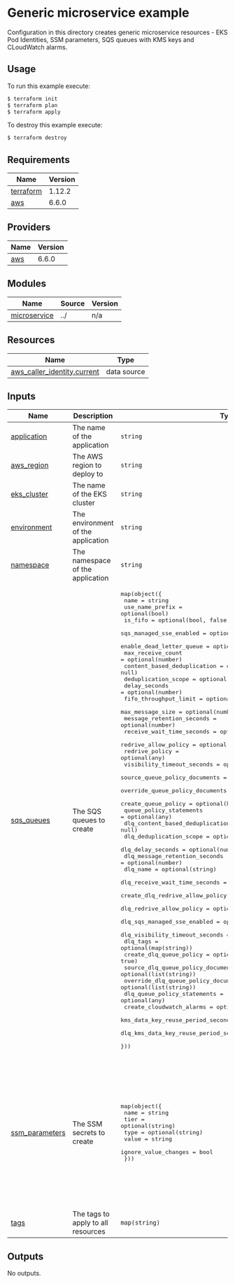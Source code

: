 # Generic microservice example

Configuration in this directory creates generic microservice resources - EKS Pod Identities, SSM parameters, SQS queues with KMS keys and CLoudWatch alarms.

## Usage

To run this example execute:

```bash
$ terraform init
$ terraform plan
$ terraform apply
```

To destroy this example execute:

```bash
$ terraform destroy
```

<!-- BEGIN_TF_DOCS -->
## Requirements

| Name | Version |
|------|---------|
| <a name="requirement_terraform"></a> [terraform](#requirement\_terraform) | 1.12.2 |
| <a name="requirement_aws"></a> [aws](#requirement\_aws) | 6.6.0 |

## Providers

| Name | Version |
|------|---------|
| <a name="provider_aws"></a> [aws](#provider\_aws) | 6.6.0 |

## Modules

| Name | Source | Version |
|------|--------|---------|
| <a name="module_microservice"></a> [microservice](#module\_microservice) | ../ | n/a |

## Resources

| Name | Type |
|------|------|
| [aws_caller_identity.current](https://registry.terraform.io/providers/hashicorp/aws/6.6.0/docs/data-sources/caller_identity) | data source |

## Inputs

| Name | Description | Type | Default | Required |
|------|-------------|------|---------|:--------:|
| <a name="input_application"></a> [application](#input\_application) | The name of the application | `string` | `"api"` | no |
| <a name="input_aws_region"></a> [aws\_region](#input\_aws\_region) | The AWS region to deploy to | `string` | `"eu-central-1"` | no |
| <a name="input_eks_cluster"></a> [eks\_cluster](#input\_eks\_cluster) | The name of the EKS cluster | `string` | `"eks-cluster"` | no |
| <a name="input_environment"></a> [environment](#input\_environment) | The environment of the application | `string` | `"sandbox"` | no |
| <a name="input_namespace"></a> [namespace](#input\_namespace) | The namespace of the application | `string` | `"apps"` | no |
| <a name="input_sqs_queues"></a> [sqs\_queues](#input\_sqs\_queues) | The SQS queues to create | <pre>map(object({<br/>    name                                  = string<br/>    use_name_prefix                       = optional(bool)<br/>    is_fifo                               = optional(bool, false)<br/>    sqs_managed_sse_enabled               = optional(bool, true)<br/>    enable_dead_letter_queue              = optional(bool, false)<br/>    max_receive_count                     = optional(number)<br/>    content_based_deduplication           = optional(bool, null)<br/>    deduplication_scope                   = optional(bool, null)<br/>    delay_seconds                         = optional(number)<br/>    fifo_throughput_limit                 = optional(string)<br/>    max_message_size                      = optional(number)<br/>    message_retention_seconds             = optional(number)<br/>    receive_wait_time_seconds             = optional(number)<br/>    redrive_allow_policy                  = optional(any, {})<br/>    redrive_policy                        = optional(any)<br/>    visibility_timeout_seconds            = optional(number)<br/>    source_queue_policy_documents         = optional(list(string))<br/>    override_queue_policy_documents       = optional(list(string))<br/>    create_queue_policy                   = optional(bool, true)<br/>    queue_policy_statements               = optional(any)<br/>    dlq_content_based_deduplication       = optional(bool, null)<br/>    dlq_deduplication_scope               = optional(string)<br/>    dlq_delay_seconds                     = optional(number)<br/>    dlq_message_retention_seconds         = optional(number)<br/>    dlq_name                              = optional(string)<br/>    dlq_receive_wait_time_seconds         = optional(number)<br/>    create_dlq_redrive_allow_policy       = optional(bool, true)<br/>    dlq_redrive_allow_policy              = optional(any, {})<br/>    dlq_sqs_managed_sse_enabled           = optional(bool, true)<br/>    dlq_visibility_timeout_seconds        = optional(number)<br/>    dlq_tags                              = optional(map(string))<br/>    create_dlq_queue_policy               = optional(bool, true)<br/>    source_dlq_queue_policy_documents     = optional(list(string))<br/>    override_dlq_queue_policy_documents   = optional(list(string))<br/>    dlq_queue_policy_statements           = optional(any)<br/>    create_cloudwatch_alarms              = optional(bool, false)<br/>    kms_data_key_reuse_period_seconds     = optional(number, 86400)<br/>    dlq_kms_data_key_reuse_period_seconds = optional(number, 86400)<br/>  }))</pre> | <pre>{<br/>  "queue-with-alarm-and-dlq": {<br/>    "create_cloudwatch_alarms": true,<br/>    "enable_dead_letter_queue": true,<br/>    "max_receive_count": 1,<br/>    "name": "queue-with-alarm-and-dlq",<br/>    "receive_wait_time_seconds": 10<br/>  },<br/>  "queue-without-alarm-and-dlq": {<br/>    "create_cloudwatch_alarms": false,<br/>    "enable_dead_letter_queue": false,<br/>    "max_receive_count": 1,<br/>    "name": "queue-without-alarm-and-dlq",<br/>    "receive_wait_time_seconds": 10<br/>  }<br/>}</pre> | no |
| <a name="input_ssm_parameters"></a> [ssm\_parameters](#input\_ssm\_parameters) | The SSM secrets to create | <pre>map(object({<br/>    name                 = string<br/>    tier                 = optional(string)<br/>    type                 = optional(string)<br/>    value                = string<br/>    ignore_value_changes = bool<br/>  }))</pre> | <pre>{<br/>  "secure-secret": {<br/>    "ignore_value_changes": true,<br/>    "name": "secure-secret",<br/>    "tier": "Standard",<br/>    "type": "SecureString",<br/>    "value": "{}"<br/>  },<br/>  "string-secret": {<br/>    "ignore_value_changes": true,<br/>    "name": "string-secret",<br/>    "tier": "Standard",<br/>    "type": "String",<br/>    "value": "{}"<br/>  }<br/>}</pre> | no |
| <a name="input_tags"></a> [tags](#input\_tags) | The tags to apply to all resources | `map(string)` | `{}` | no |

## Outputs

No outputs.
<!-- END_TF_DOCS -->
